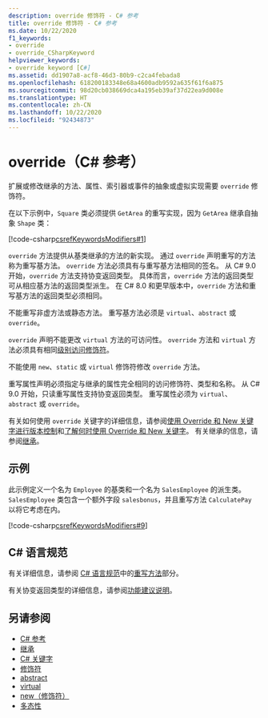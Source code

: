 ```yaml
---
description: override 修饰符 - C# 参考
title: override 修饰符 - C# 参考
ms.date: 10/22/2020
f1_keywords:
- override
- override_CSharpKeyword
helpviewer_keywords:
- override keyword [C#]
ms.assetid: dd1907a8-acf8-46d3-80b9-c2ca4febada8
ms.openlocfilehash: 618200183348e68a4600adb9592a635f61f6a875
ms.sourcegitcommit: 98d20cb038669dca4a195eb39af37d22ea9d008e
ms.translationtype: HT
ms.contentlocale: zh-CN
ms.lasthandoff: 10/22/2020
ms.locfileid: "92434873"
---
```

# <a name="override-c-reference"></a>override（C# 参考）

扩展或修改继承的方法、属性、索引器或事件的抽象或虚拟实现需要 `override` 修饰符。

在以下示例中，`Square` 类必须提供 `GetArea` 的重写实现，因为 `GetArea` 继承自抽象 `Shape` 类：

[!code-csharp[csrefKeywordsModifiers#1](~/samples/snippets/csharp/VS_Snippets_VBCSharp/csrefKeywordsModifiers/CS/csrefKeywordsModifiers.cs#1)]

`override` 方法提供从基类继承的方法的新实现。 通过 `override` 声明重写的方法称为重写基方法。 `override` 方法必须具有与重写基方法相同的签名。 从 C# 9.0 开始，`override` 方法支持协变返回类型。 具体而言，`override` 方法的返回类型可从相应基方法的返回类型派生。 在 C# 8.0 和更早版本中，`override` 方法和重写基方法的返回类型必须相同。

不能重写非虚方法或静态方法。 重写基方法必须是 `virtual`、`abstract` 或 `override`。

`override` 声明不能更改 `virtual` 方法的可访问性。 `override` 方法和 `virtual` 方法必须具有相同[级别访问修饰符](access-modifiers.md)。

不能使用 `new`、`static` 或 `virtual` 修饰符修改 `override` 方法。

重写属性声明必须指定与继承的属性完全相同的访问修饰符、类型和名称。 从 C# 9.0 开始，只读重写属性支持协变返回类型。 重写属性必须为 `virtual`、`abstract` 或 `override`。

有关如何使用 `override` 关键字的详细信息，请参阅[使用 Override 和 New 关键字进行版本控制](../../programming-guide/classes-and-structs/versioning-with-the-override-and-new-keywords.md)和[了解何时使用 Override 和 New 关键字](../../programming-guide/classes-and-structs/knowing-when-to-use-override-and-new-keywords.md)。 有关继承的信息，请参阅[继承](../../programming-guide/classes-and-structs/inheritance.md)。

## <a name="example"></a>示例

此示例定义一个名为 `Employee` 的基类和一个名为 `SalesEmployee` 的派生类。 `SalesEmployee` 类包含一个额外字段 `salesbonus`，并且重写方法 `CalculatePay` 以将它考虑在内。

[!code-csharp[csrefKeywordsModifiers#9](~/samples/snippets/csharp/VS_Snippets_VBCSharp/csrefKeywordsModifiers/CS/csrefKeywordsModifiers.cs#9)]

## <a name="c-language-specification"></a>C# 语言规范

有关详细信息，请参阅 [C# 语言规范](~/_csharplang/spec/introduction.md)中的[重写方法](~/_csharplang/spec/classes.md#override-methods)部分。

有关协变返回类型的详细信息，请参阅[功能建议说明](~/_csharplang/proposals/csharp-9.0/covariant-returns.md)。

## <a name="see-also"></a>另请参阅

- [C# 参考](../index.md)
- [继承](../../programming-guide/classes-and-structs/inheritance.md)
- [C# 关键字](index.md)
- [修饰符](index.md)
- [abstract](abstract.md)
- [virtual](virtual.md)
- [new（修饰符）](new-modifier.md)
- [多态性](../../programming-guide/classes-and-structs/polymorphism.md)
